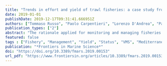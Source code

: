 ```yaml
---
title: "Trends in effort and yield of trawl fisheries: a case study from the Mediterranean Sea"
date: 2019-01-01
publishDate: 2019-12-17T09:31:41.666951Z
authors: ["Tommaso Russo", "Paolo Carpentieri", "Lorenzo D'Andrea", "Paola De Angelis", "Fabio Fiorentino", "Simone Franceschini", "Germana Garofalo", "Lucio Labanchi", "Antonio Parisi", "Michele Scardi", " others"]
publication_types: ["2"]
abstract: "The rationale applied for monitoring and managing fisheries is based on the implicit assumption that yield and stocks status is essentially determined by fisheries. Moreover, the fisheries yield is quantified and analyzed in terms of landings with respect to official management area of registration of vessels. In this way, the real area of activity of each fleet is not considered and this prevent an effective spatial analysis of the factors affecting fisheries yield and stocks status. This paper firstly presents a VMS-based reconstruction of the fishing effort and of the area of activity of the Italian trawlers in the Mediterranean Sea. The fishing area of each fleet is then used as a spatial reference to estimate primary productivity rate and gross primary production and to investigate, by using General Additive Models, the effects of trawling effort, primary production and time on fisheries yield, fisheries productivity and overexploitation rate for some key demersal species. The results evidence that the usage of satellite-based information of fishing activities and of primary production, when combined at the real spatial scale of fishing activities, could effectively improve our ability to analyze the response of the ecosystems to these driving forces and allow capturing the main trends of yield, productivity and overexploitation rate of demersal stocks."
featured: false
tags : ["Fishery", "Management", "Yield", "Status", "VMS", "Mediterranean", "GAM"]
publication: "*Frontiers in Marine Science*"
doi: "https://doi.org/10.3389/fmars.2019.00153"
url_pdf: "https://www.frontiersin.org/articles/10.3389/fmars.2019.00153/full"
---
```


